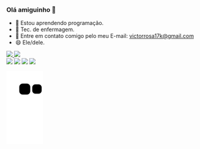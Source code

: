 ### Olá amiguinho 👋

- 🔭 Estou aprendendo programação.
- 🌱 Tec. de enfermagem.
- 💬 Entre em contato comigo pelo meu E-mail: victorrosa17k@gmail.com
- 😄 Ele/dele.
<div>
  <a href="https://github.com/bakinho">
  <img height="180em" src="https://github-readme-stats.vercel.app/api?username=bakinho&show_icons=true&theme=dark&include_all_commits=true&count_private=true"/>
  <img height="180em" src="https://github-readme-stats.vercel.app/api/top-langs/?username=bakinho&layout=compact&langs_count=16&theme=dark"/>
<div>

<div> 
  <a href="https:https://www.youtube.com/channel/UCRNtb4U4fhPNZhcGVxtS61g" target="_blank"><img src="https://img.shields.io/badge/YouTube-FF0000?style=for-the-badge&logo=youtube&logoColor=white" target="_blank"></a>
  <a href="https://www.instagram.com/p/CfUZh1pJAEK/?utm_source=ig_web_copy_link" target="_blank"><img src="https://img.shields.io/badge/-Instagram-%23E4405F?style=for-the-badge&logo=instagram&logoColor=white" target="_blank"></a>
 <a href=discord.gg/PKDDEBSQ"><img src="https://img.shields.io/badge/Discord-7289DA?style=for-the-badge&logo=discord&logoColor=white" target="_blank"></a> 
  <a href = "mailto:victorrosa17k@gmail.com"><img src="https://img.shields.io/badge/-Gmail-%23333?style=for-the-badge&logo=gmail&logoColor=white" target="_blank"></a>
 
  ![Snake animation](https://github.com/rafaballerini/rafaballerini/blob/output/github-contribution-grid-snake.svg)
 
</div>
